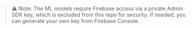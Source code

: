 > ⚠️ Note: The ML models require Firebase access via a private Admin SDK key, which is excluded from this repo for security. If needed, you can generate your own key from Firebase Console.
